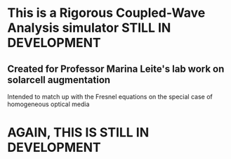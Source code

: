 # This is a Rigorous Coupled-Wave Analysis simulator STILL IN DEVELOPMENT
## Created for Professor Marina Leite's lab work on solarcell augmentation
Intended to match up with the Fresnel equations on the special case of homogeneous optical media
# AGAIN, THIS IS STILL IN DEVELOPMENT
